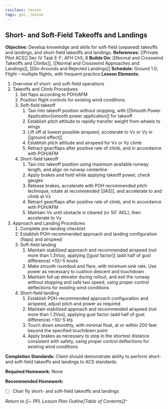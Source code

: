 ```yaml
---
cssclass: lesson
tags: ppl, lesson
---
```

## Short- and Soft-Field Takeoffs and Landings

**Objective:** Develop knowledge and skills for soft-field (unpaved) takeoffs and landings, and short-field takeoffs and landings.
**References:** [[Private Pilot ACS]] Sec IV Task E-F; AFH Ch5, 8
**Builds On:** [[Normal and Crosswind Takeoffs and Climbs]], [[Normal and Crosswind Approaches and Landings]], [[Go-Arounds and Rejected Landings]]
**Schedule:** Ground 1.0; Flight – multiple flights, with frequent practice
**Lesson Elements:**
1. Overview of short- and soft-field operations
2. Takeoffs and Climb Procedures
	1. Set flaps according to POH/AFM
	2. Position flight controls for existing wind conditions
	3. Soft-field takeoff
		1. Taxi into takeoff position without stopping, with [[Smooth Power Application|smooth power application]] for takeoff
		2. Establish pitch attitude to rapidly transfer weight from wheels to wings
		3. Lift off at lowest possible airspeed, accelerate to Vx or Vy in [[ground effect]]
		4. Establish pitch attitude and airspeed for Vx or Vy climb
		5. Retract gear/flaps after positive rate of climb, and in accordance with POH/AFM
	4. Short-field takeoff
		1. Taxi into takeoff position using maximum available runway length, and align on runway centerline
		2. Apply brakes and hold while applying takeoff power, check gauges
		3. Release brakes, accelerate with POH recommended pitch technique, rotate at recommended [[IAS]], and accelerate to and climb at Vx
		4. Retract gear/flaps after positive rate of climb, and in accordance with POH/AFM
		5. Maintain Vx until obstacle is cleared (or 50' AGL), then accelerate to Vy
3. Approach and Landing Procedures
	1. Complete pre-landing checklist
	2. Establish POH-recommended approach and landing configuration (flaps) and airspeed
	3. Soft-field landing
		1. Maintain stabilized approach and recommended airspeed (not more than 1.3Vso), applying [[gust factor]] (add half of gust difference) +10/-5 knots
		2. Make smooth roundout and flare, with minimum sink rate. Use power as necessary to cushion descent and touchdown
		3. Maintain full up elevator during rollout, and exit the runway without stopping and safe taxi speed, using proper control deflections for existing wind conditions
	4. Short-field landing
		1. Establish POH-recommended approach configuration and airspeed, adjust pitch and power as required
		2. Maintain stabilized approach and recommended airspeed (not more than 1.3Vso), applying gust factor (add half of gust difference) +10/-5 kts
		3. Touch down smoothly, with minimal float, at or within 200 feet beyond the specified touchdown point
		4. Apply brakes as necessary to stop in the shortest distance consistent with safety, using proper control deflections for existing wind conditions

**Completion Standards:** Client should demonstrate ability to perform short- and soft-field takeoffs and landings to ACS standards.

**Required Homework:** None

**Recommended Homework:** 
- [ ] Chair fly short- and soft-field takeoffs and landings

*Return to [[~ PPL Lesson Plan Outline|Table of Contents]]^*